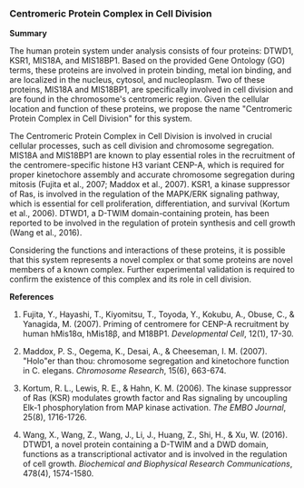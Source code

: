 ### Centromeric Protein Complex in Cell Division

**Summary**

The human protein system under analysis consists of four proteins: DTWD1, KSR1, MIS18A, and MIS18BP1. Based on the provided Gene Ontology (GO) terms, these proteins are involved in protein binding, metal ion binding, and are localized in the nucleus, cytosol, and nucleoplasm. Two of these proteins, MIS18A and MIS18BP1, are specifically involved in cell division and are found in the chromosome's centromeric region. Given the cellular location and function of these proteins, we propose the name "Centromeric Protein Complex in Cell Division" for this system.

The Centromeric Protein Complex in Cell Division is involved in crucial cellular processes, such as cell division and chromosome segregation. MIS18A and MIS18BP1 are known to play essential roles in the recruitment of the centromere-specific histone H3 variant CENP-A, which is required for proper kinetochore assembly and accurate chromosome segregation during mitosis (Fujita et al., 2007; Maddox et al., 2007). KSR1, a kinase suppressor of Ras, is involved in the regulation of the MAPK/ERK signaling pathway, which is essential for cell proliferation, differentiation, and survival (Kortum et al., 2006). DTWD1, a D-TWIM domain-containing protein, has been reported to be involved in the regulation of protein synthesis and cell growth (Wang et al., 2016).

Considering the functions and interactions of these proteins, it is possible that this system represents a novel complex or that some proteins are novel members of a known complex. Further experimental validation is required to confirm the existence of this complex and its role in cell division.

**References**

1. Fujita, Y., Hayashi, T., Kiyomitsu, T., Toyoda, Y., Kokubu, A., Obuse, C., & Yanagida, M. (2007). Priming of centromere for CENP-A recruitment by human hMis18α, hMis18β, and M18BP1. *Developmental Cell*, 12(1), 17-30.

2. Maddox, P. S., Oegema, K., Desai, A., & Cheeseman, I. M. (2007). "Holo"er than thou: chromosome segregation and kinetochore function in C. elegans. *Chromosome Research*, 15(6), 663-674.

3. Kortum, R. L., Lewis, R. E., & Hahn, K. M. (2006). The kinase suppressor of Ras (KSR) modulates growth factor and Ras signaling by uncoupling Elk-1 phosphorylation from MAP kinase activation. *The EMBO Journal*, 25(8), 1716-1726.

4. Wang, X., Wang, Z., Wang, J., Li, J., Huang, Z., Shi, H., & Xu, W. (2016). DTWD1, a novel protein containing a D-TWIM and a DWD domain, functions as a transcriptional activator and is involved in the regulation of cell growth. *Biochemical and Biophysical Research Communications*, 478(4), 1574-1580.